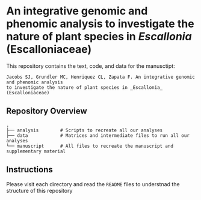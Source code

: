# An integrative genomic and phenomic analysis to investigate the nature of plant species in _Escallonia_ (Escalloniaceae)

This repository contains the text, code, and data for the manusctipt:

    Jacobs SJ, Grundler MC, Henriquez CL, Zapata F. An integrative genomic and phenomic analysis 
    to investigate the nature of plant species in _Escallonia_ (Escalloniaceae)
    

## Repository Overview

```
.
├── analysis        # Scripts to recreate all our analyses    
├── data            # Matrices and intermediate files to run all our analyses               
└── manuscript      # All files to recreate the manuscript and supplementary material

```

## Instructions

Please visit each directory and read the `README` files to understnad the structure of this repository


